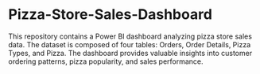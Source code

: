 # Pizza-Store-Sales-Dashboard
This repository contains a Power BI dashboard analyzing pizza store sales data. The dataset is composed of four tables: Orders, Order Details, Pizza Types, and Pizza. The dashboard provides valuable insights into customer ordering patterns, pizza popularity, and sales performance.
